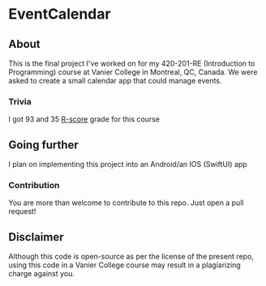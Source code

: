 # EventCalendar

## About

This is the final project I've worked on for my 420-201-RE (Introduction to Programming) course at Vanier College in Montreal, QC, Canada. We were asked to create a small calendar app that could manage events.

### Trivia

I got 93 and 35 [R-score](https://www.bci-qc.ca/wp-content/uploads/2017/09/03-R_Score_what-it-is_what-it-does_BCI-july12-2017.pdf "learn more about the R-score") grade for this course

## Going further

I plan on implementing this project into an Android/an IOS (SwiftUI) app

### Contribution

You are more than welcome to contribute to this repo. Just open a pull request!

## Disclaimer

Although this code is open-source as per the license of the present repo, using this code in a Vanier College course may result in a plagiarizing charge against you. 
